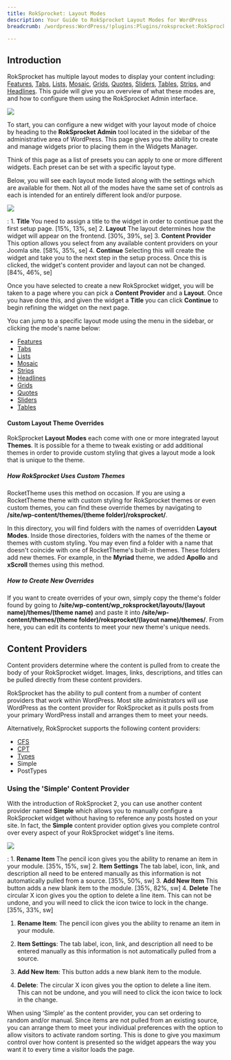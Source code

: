 ```yaml
---
title: RokSprocket: Layout Modes
description: Your Guide to RokSprocket Layout Modes for WordPress
breadcrumb: /wordpress:WordPress/!plugins:Plugins/roksprocket:RokSprocket

---
```


Introduction
------------
RokSprocket has multiple layout modes to display your content including: [Features][features_link], [Tabs][tabs_link], [Lists][lists_link], [Mosaic][mosaic_link], [Grids][grids_link], [Quotes][quotes_link], [Sliders][sliders_link], [Tables][tables_link], [Strips][strips_link], and [Headlines][headlines_link]. This guide will give you an overview of what these modes are, and how to configure them using the RokSprocket Admin interface.

![][admin1]

To start, you can configure a new widget with your layout mode of choice by heading to the **RokSprocket Admin** tool located in the sidebar of the administrative area of WordPress. This page gives you the ability to create and manage widgets prior to placing them in the Widgets Manager.

Think of this page as a list of presets you can apply to one or more different widgets. Each preset can be set with a specific layout type.

Below, you will see each layout mode listed along with the settings which are available for them. Not all of the modes have the same set of controls as each is intended for an entirely different look and/or purpose.

![][content]

:   1. **Title** You need to assign a title to the widget in order to continue past the first setup page. [15%, 13%, se]
    2. **Layout** The layout determines how the widget will appear on the frontend. [30%, 39%, se]
    3. **Content Provider** This option allows you select from any available content providers on your Joomla site. [58%, 35%, se]
    4. **Continue** Selecting this will create the widget and take you to the next step in the setup process. Once this is clicked, the widget's content provider and layout can not be changed. [84%, 46%, se]

Once you have selected to create a new RokSprocket widget, you will be taken to a page where you can pick a **Content Provider** and a **Layout**. Once you have done this, and given the widget a **Title** you can click **Continue** to begin refining the widget on the next page.

You can jump to a specific layout mode using the menu in the sidebar, or clicking the mode's name below:

* [Features][features_link]
* [Tabs][tabs_link]
* [Lists][lists_link]
* [Mosaic][mosaic_link]
* [Strips][strips_link]
* [Headlines][headlines_link]
* [Grids][grids_link]
* [Quotes][quotes_link]
* [Sliders][sliders_link]
* [Tables][tables_link]

#### Custom Layout Theme Overrides

RokSprocket **Layout Modes** each come with one or more integrated layout **Themes**. It is possible for a theme to tweak existing or add additional themes in order to provide custom styling that gives a layout mode a look that is unique to the theme. 

##### How RokSprocket Uses Custom Themes

RocketTheme uses this method on occasion. If you are using a RocketTheme theme with custom styling for RokSprocket themes or even custom themes, you can find these override themes by navigating to **/site/wp-content/themes/(theme folder)/roksprocket/**. 

In this directory, you will find folders with the names of overridden **Layout Modes**. Inside those directories, folders with the names of the theme or themes with custom styling. You may even find a folder with a name that doesn't coincide with one of RocketTheme's built-in themes. These folders add new themes. For example, in the **Myriad** theme, we added **Apollo** and **xScroll** themes using this method.

##### How to Create New Overrides

If you want to create overrides of your own, simply copy the theme's folder found by going to **/site/wp-content/wp_roksprocket/layouts/(layout name)/themes/(theme name)** and paste it into **/site/wp-content/themes/(theme folder)/roksprocket/(layout name)/themes/**. From here, you can edit its contents to meet your new theme's unique needs. 

Content Providers
-----

Content providers determine where the content is pulled from to create the body of your RokSprocket widget. Images, links, descriptions, and titles can be pulled directly from these content providers.

RokSprocket has the ability to pull content from a number of content providers that work within WordPress. Most site administrators will use WordPress as the content provider for RokSprocket as it pulls posts from your primary WordPress install and arranges them to meet your needs. 

Alternatively, RokSprocket supports the following content providers:

* [CFS][cfs]
* [CPT][cpt]
* [Types][types]
* Simple
* PostTypes

### Using the 'Simple' Content Provider
With the introduction of RokSprocket 2, you can use another content provider named **Simple** which allows you to manually configure a RokSprocket widget without having to reference any posts hosted on your site. In fact, the **Simple** content provider option gives you complete control over every aspect of your RokSprocket widget's line items.

![][simple]

:   1. **Rename Item** The pencil icon gives you the ability to rename an item in your module. [35%, 15%, sw]
    2. **Item Settings** The tab label, icon, link, and description all need to be entered manually as this information is not automatically pulled from a source. [35%, 50%, sw]
    3. **Add New Item** This button adds a new blank item to the module. [35%, 82%, sw]
    4. **Delete** The circular X icon gives you the option to delete a line item. This can not be undone, and you will need to click the icon twice to lock in the change. [35%, 33%, sw]

1. **Rename Item**: The pencil icon gives you the ability to rename an item in your module.

2. **Item Settings**: The tab label, icon, link, and description all need to be entered manually as this information is not automatically pulled from a source.

3. **Add New Item**: This button adds a new blank item to the module.

4. **Delete**: The circular X icon gives you the option to delete a line item. This can not be undone, and you will need to click the icon twice to lock in the change.

When using ‘Simple’ as the content provider, you can set ordering to random and/or manual. Since items are not pulled from an existing source, you can arrange them to meet your individual preferences with the option to allow visitors to activate random sorting. This is done to give you maximum control over how content is presented so the widget appears the way you want it to every time a visitor loads the page.

[features_link]: features_mode.md
[lists_link]: lists_mode.md
[tabs_link]: tabs_mode.md
[mosaic_link]: mosaic_mode.md
[headlines_link]: headlines_mode.md
[strips_link]: strips_mode.md
[grids_link]: grids_mode.md
[sliders_link]: sliders_mode.md
[tables_link]: tables_mode.md
[quotes_link]: quotes_mode.md
[roksprocket_widget_1]: assets/roksprocket_widget_1.png
[strips_demo]: assets/strips_demo.png
[admin1]: assets/wp_roksprocket_admin_1.png
[features1]: assets/wp_roksprocket_features_1.png
[headlines1]: assets/wp_roksprocket_headlines_1.png
[lists1]: assets/wp_roksprocket_lists_1.png
[mosaic1]: assets/wp_roksprocket_mosaic_1.png
[tabs1]: assets/wp_roksprocket_tabs_1.png
[widget1]: assets/wp_roksprocket_widget_1.png
[widget2]: assets/wp_roksprocket_widget_2.png
[simple]: assets/roksprocket_simple.jpg
[content]: assets/roksprocket_content.jpg
[cfs]: http://wordpress.org/plugins/custom-field-suite/
[cpt]: http://wordpress.org/plugins/custom-post-type-ui/
[types]: http://wordpress.org/plugins/types/
